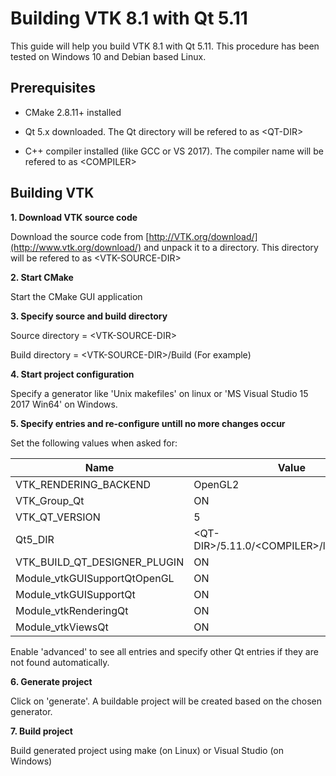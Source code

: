 # Building VTK 8.1 with Qt 5.11
This guide will help you build VTK 8.1 with Qt 5.11. 
This procedure has been tested on Windows 10 and Debian based Linux.

## Prerequisites
- CMake 2.8.11+ installed

- Qt 5.x downloaded. 
The Qt directory will be refered to as \<QT-DIR\>

- C++ compiler installed (like  GCC or  VS 2017). 
The compiler name will be refered to as \<COMPILER\>

## Building VTK
**1. Download VTK source code**

Download the source code from [http://VTK.org/download/](http://www.vtk.org/download/) and unpack it to a directory. This directory will be refered to as \<VTK-SOURCE-DIR\>

**2. Start CMake**

Start the CMake GUI application 

**3. Specify source  and build directory**

Source directory = \<VTK-SOURCE-DIR\> 

Build directory = \<VTK-SOURCE-DIR\>/Build (For example) 

**4. Start project configuration**

Specify a generator like 'Unix makefiles' on linux or 'MS Visual Studio 15 2017 Win64' on Windows.

**5. Specify entries and re-configure untill no more changes occur**

Set the following values when asked for:


| Name | Value |
| --- | --- |
| VTK_RENDERING_BACKEND | OpenGL2 |
| VTK_Group_Qt | ON |
| VTK_QT_VERSION | 5 |
| Qt5_DIR | \<QT-DIR\>/5.11.0/\<COMPILER\>/lib/cmake/Qt5 |
| VTK_BUILD_QT_DESIGNER_PLUGIN | ON |
| Module_vtkGUISupportQtOpenGL | ON |
| Module_vtkGUISupportQt | ON |
| Module_vtkRenderingQt | ON |
| Module_vtkViewsQt | ON |

Enable 'advanced' to see all entries and specify other Qt entries if they are not found automatically.

**6. Generate project**

Click on 'generate'. A buildable project will be created based on the chosen generator.

**7. Build project**

Build generated project using make (on Linux) or Visual Studio (on Windows)
